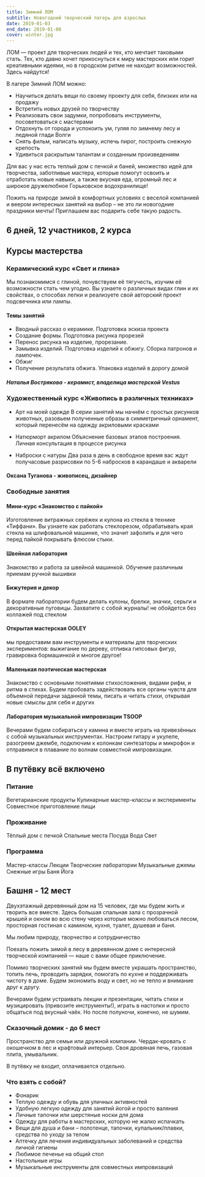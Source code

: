 ```yaml
---
title: Зимний ЛОМ
subtitle: Новогодний творческий лагерь для взрослых
date: 2019-01-03
end_date: 2019-01-08
cover: winter.jpg
---
```


ЛОМ — проект для творческих людей и тех, кто мечтает таковыми стать. Тех, кто давно хочет прикоснуться к миру мастерских или горит креативными идеями, но в городском ритме не находит возможностей. Здесь найдутся!

В лагере Зимний ЛОМ можно:

- Научиться делать вещи по своему проекту для себя, близких или на продажу
- Встретить новых друзей по творчеству
- Реализовать свои задумки, попробовать инструменты, посоветоваться с мастерами
- Отдохнуть от города и успокоить ум, гуляя по зимнему лесу и ледяной глади Волги
- Снять фильм, написать музыку, испечь пирог, построить снежную крепость
- Удивиться раскрытым талантам и созданным произведениям

Для вас у нас есть теплый дом с печкой и баней, множество идей для творчества, заботливые мастера, которые помогут освоить и отработать новые навыки, а также вкусная еда, огромный лес и широкое дружелюбное Горьковское водохранилище!

Пожить на природе зимой в комфортных условиях с веселой компанией и веером интересных занятий на выбор – не это ли новогодние праздники мечты! Приглашаем вас подарить себе такую радость.

## 6 дней, 12 участников, 2 курса

## Курсы мастерства

### Керамический курс «Свет и глина»

Мы познакомимся с глиной, почувствуем её тягучесть, изучим её возможности стать чем угодно. Вы узнаете о различных видах глин и их свойствах, о способах лепки и реализуете свой авторский проект подсвечника или лампы.

#### Темы занятий

- Вводный рассказ о керамике. Подготовка эскиза проекта
- Создание формы. Подготовка рисунка прорезей
- Перенос рисунка на изделие, прорезание.
- Замывка изделий. Подготовка изделий к обжигу. Сборка патронов и лампочек.
- Обжиг
- Получение результата обжига. Упаковка изделий в дорогу домой

##### Наталья Вострякова - керамист, владелица мастерской Vestus

### Художественный курс «Живопись в различных техниках»

- Арт на моей одежде
  В серии занятий мы начнём с простых рисунков животных, разовьем полученные образы в симметричный орнамент, который перенесём на одежду акриловыми красками

- Натюрморт акрилом
  Объяснение базовых этапов построения. Личная консультация в процессе рисунка

- Наброски с натуры
  Два раза в день в свободное время вас ждут получасовые разрисовки по 5-6 набросков в карандаше и акварели

#### Оксана Туганова - живописец, дизайнер

### Свободные занятия

#### Мини-курс «Знакомство с пайкой»

Изготовление витражных серёжек и кулона из стекла в технике «Тиффани». Вы узнаете как работать стеклорезом, обрабатывать края стекла на шлифовальной машинке, что значит зафолить и для чего перед пайкой покрывать флюсом стыки.

#### Швейная лаборатория

Знакомство и работа за швейной машинкой. Обучение различным приемам ручной вышивки

#### Бижутерия и декор

В формате лаборатории будем делать кулоны, брелки, значки, серьги и декоративные пуговицы. Захватите с собой журналы! не обойдется без коллажей под стеклом

#### Открытая мастерская OOLEY

мы предоставим вам инструменты и материалы для творческих экспериментов: выжигание по дереву, отливка гипсовых фигур, гравировка бормашинкой и многое другое!

#### Маленькая поэтическая мастерская

Знакомство с основными понятиями стихосложения, видами рифм, и ритма в стихах. Будем пробовать задействовать все органы чувств для объемной передачи заданной темы, писать и читать стихи, открывая новые смыслы для себя и других

#### Лаборатория музыкальной импровизации TSOOP

Вечерами будем собираться у камина и вместе играть на привезённых с собой музыкальных инструментах. Настроим гитару и укулеле, разогреем джембе, подключим к колонкам синтезаторы и микрофон и отправимся в плавание по волнам совместной импровизации.

## В путёвку всё включено

### Питание

Вегетарианские продукты
Кулинарные мастер-классы и эксперименты
Совместное приготовление пищи

### Проживание

Тёплый дом с печкой
Спальные места
Посуда
Вода
Свет

### Программа

Мастер-классы
Лекции
Творческие лаборатории
Музыкальные джемы
Снежные игры
Баня
Йога

## Башня - 12 мест

Двухэтажный деревянный дом на 15 человек, где мы будем жить и творить все вместе. Здесь большая спальная зала с прозрачной крышей и окном во всю стену через которые можно любоваться лесом, просторная гостиная с камином, кухня, туалет, душевая и баня.

Мы любим природу, творчество и сотрудничество

Поехать пожить зимой в лесу в деревянном доме с интересной творческой компанией — наше с вами общее приключение.

Помимо творческих занятий мы будем вместе украшать пространство, топить печь, проводить зарядки, помогать по кухне и поддерживать чистоту в доме. Будем экономить воду и свет, но не тепло и внимание друг к другу.

Вечерами будем устраивать лекции и презентации, читать стихи и музицировать (привозите инструменты!), играть в настолки и просто общаться под вкусный чаёк. Но после полуночи, конечно, не шумим.

### Сказочный домик - до 6 мест

Пространство для семьи или дружной компании. Чердак-кровать с окошечком в лес и крафтовый интерьер. Своя дровяная печь, газовая плита, умывальник.

В путёвку не входит, оплачивается отдельно.

### Что взять с собой?

- Фонарик
- Теплую одежду и обувь для уличных активностей
- Удобную легкую одежду для занятий йогой и просто валяния
- Личные тапочки или шерстяные носки для дома
- Одежду для работы в мастерских, которую не жалко испачкать
- Вещи для душа и бани – полотенце, тапочки, купальник/плавки, средства по уходу за телом
- Аптечку для лечения индивидуальных заболеваний и средства личной гигиены
- Любимое печенье на общий стол
- Настольные игры
- Музыкальные инструменты для совместных импровизаций
